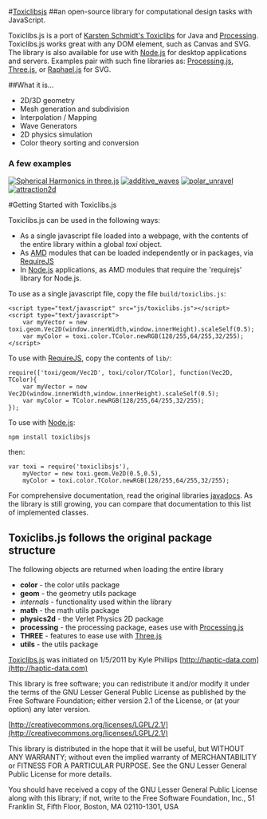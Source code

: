 #[Toxiclibsjs](http://haptic-data.com/toxiclibsjs) 
##an open-source library for computational design tasks with JavaScript. 

Toxiclibs.js is a port of [Karsten Schmidt's Toxiclibs](http://toxiclibs.org) for Java and [Processing](http://processing.org). Toxiclibs.js works great with any DOM element, such as Canvas and SVG. The library is also available for use with [Node.js](http://nodejs.org) for desktop applications and servers. Examples pair with such fine libraries as: [Processing.js](http://processingjs.org), [Three.js](http://github.com/mrdoob/three.js), or [Raphael.js](http://raphaeljs.com) for SVG.

##What it is…
-	2D/3D geometry
-	Mesh generation and subdivision
-	Interpolation / Mapping
-	Wave Generators
-	2D physics simulation
-	Color theory sorting and conversion



### A few examples
[![Spherical Harmonics in three.js](http://haptic-data.com/toxiclibsjs/img/spherical_harmonics.jpg)](http://haptic-data.com/toxiclibsjs/examples/SphericalHarmonics_threejs.html)
[![additive_waves](http://haptic-data.com/toxiclibsjs/img/additive_waves.jpg)](http://haptic-data.com/toxiclibsjs/examples/AdditiveWaves_pjs-webgl.html)
[![polar_unravel](http://haptic-data.com/toxiclibsjs/img/polar_unravel.gif)](http://haptic-data.com/toxiclibsjs/examples/PolarUnravel_pjs.html)
[![attraction2d](http://haptic-data.com/toxiclibsjs/img/physics2d_attraction2d.gif)](http://haptic-data.com/toxiclibsjs/examples/Attraction2D_pjs.html)


#Getting Started with Toxiclibs.js

Toxiclibs.js can be used in the following ways:

*	As a single javascript file loaded into a webpage, with the contents of the entire library within a global *toxi* object.
*	As [AMD](https://github.com/amdjs/amdjs-api/wiki/AMD) modules that can be loaded independently or in packages, via [RequireJS](http://requirejs.org)
*	In [Node.js](http://nodejs.org) applications, as AMD modules that require the 'requirejs' library for Node.js.

To use as a single javascript file, copy the file `build/toxiclibs.js`:

	<script type="text/javascript" src="js/toxiclibs.js"></script>
	<script type="text/javascript">
		var myVector = new toxi.geom.Vec2D(window.innerWidth,window.innerHeight).scaleSelf(0.5);
		var myColor = toxi.color.TColor.newRGB(128/255,64/255,32/255);
	</script>
To use with [RequireJS](http://requirejs.org), copy the contents of `lib/`:

	require(['toxi/geom/Vec2D', toxi/color/TColor], function(Vec2D, TColor){
		var myVector = new Vec2D(window.innerWidth,window.innerHeight).scaleSelf(0.5);
		var myColor = TColor.newRGB(128/255,64/255,32/255);
	});
To use with [Node.js](http://nodejs.org):

	npm install toxiclibsjs
then:

	var	toxi = require('toxiclibsjs'),
		myVector = new toxi.geom.Ve2D(0.5,0.5),
		myColor = toxi.color.TColor.newRGB(128/255,64/255,32/255);

For comprehensive documentation, read the original libraries [javadocs](http://toxiclibs.org/javadocs/). As the library is still growing, you can compare that documentation to this list of implemented classes.


## Toxiclibs.js follows the original package structure
The following objects are returned when loading the entire library


* **color** - the color utils package
* **geom** - the geometry utils package
* *internals* - functionality used within the library
* **math** - the math utils package
* **physics2d** - the Verlet Physics 2D package
* **processing** - the processing package, eases use with [Processing.js](http://processingjs.org)
* **THREE** - features to ease use with [Three.js](http://github.com/mrdoob/three.js)
* **utils** - the utils package





[Toxiclibs.js](http://haptic-data.com/toxiclibsjs) was initiated on 1/5/2011 by Kyle Phillips [http://haptic-data.com](http://haptic-data.com)



This library is free software; you can redistribute it and/or
modify it under the terms of the GNU Lesser General Public
License as published by the Free Software Foundation; either
version 2.1 of the License, or (at your option) any later version.

[http://creativecommons.org/licenses/LGPL/2.1/](http://creativecommons.org/licenses/LGPL/2.1/)

This library is distributed in the hope that it will be useful,
but WITHOUT ANY WARRANTY; without even the implied warranty of
MERCHANTABILITY or FITNESS FOR A PARTICULAR PURPOSE.  See the GNU
Lesser General Public License for more details.

You should have received a copy of the GNU Lesser General Public
License along with this library; if not, write to the Free Software
Foundation, Inc., 51 Franklin St, Fifth Floor, Boston, MA 02110-1301, USA